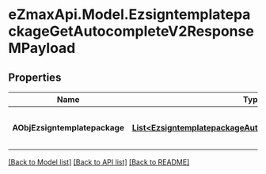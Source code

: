 
# eZmaxApi.Model.EzsigntemplatepackageGetAutocompleteV2ResponseMPayload

## Properties

Name | Type | Description | Notes
------------ | ------------- | ------------- | -------------
**AObjEzsigntemplatepackage** | [**List&lt;EzsigntemplatepackageAutocompleteElementResponse&gt;**](EzsigntemplatepackageAutocompleteElementResponse.md) | An array of Ezsigntemplatepackage autocomplete element response. | 

[[Back to Model list]](../README.md#documentation-for-models)
[[Back to API list]](../README.md#documentation-for-api-endpoints)
[[Back to README]](../README.md)


